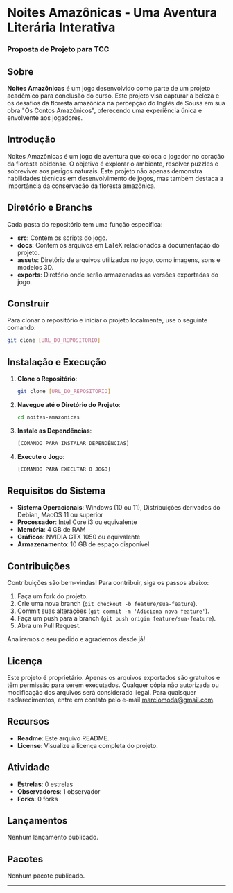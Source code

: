 # Noites Amazônicas - Uma Aventura Literária Interativa
### Proposta de Projeto para TCC

## Sobre
**Noites Amazônicas** é um jogo desenvolvido como parte de um projeto acadêmico para conclusão do curso. Este projeto visa capturar a beleza e os desafios da floresta amazônica na percepção do Inglês de Sousa em sua obra "Os Contos Amazônicos", oferecendo uma experiência única e envolvente aos jogadores.

## Introdução
Noites Amazônicas é um jogo de aventura que coloca o jogador no coração da floresta obidense. O objetivo é explorar o ambiente, resolver puzzles e sobreviver aos perigos naturais. Este projeto não apenas demonstra habilidades técnicas em desenvolvimento de jogos, mas também destaca a importância da conservação da floresta amazônica.

## Diretório e Branchs
Cada pasta do repositório tem uma função específica:

- **src**: Contém os scripts do jogo.
- **docs**: Contém os arquivos em LaTeX relacionados à documentação do projeto.
- **assets**: Diretório de arquivos utilizados no jogo, como imagens, sons e modelos 3D.
- **exports**: Diretório onde serão armazenadas as versões exportadas do jogo.

## Construir
Para clonar o repositório e iniciar o projeto localmente, use o seguinte comando:

```bash
git clone [URL_DO_REPOSITORIO]
```

## Instalação e Execução
1. **Clone o Repositório**:
   ```bash
   git clone [URL_DO_REPOSITORIO]
   ```
2. **Navegue até o Diretório do Projeto**:
   ```bash
   cd noites-amazonicas
   ```
3. **Instale as Dependências**:
   ```bash
   [COMANDO PARA INSTALAR DEPENDÊNCIAS]
   ```
4. **Execute o Jogo**:
   ```bash
   [COMANDO PARA EXECUTAR O JOGO]
   ```

## Requisitos do Sistema
- **Sistema Operacionais**: Windows (10 ou 11), Distribuições derivados do Debian, MacOS 11 ou superior
- **Processador**: Intel Core i3 ou equivalente
- **Memória**: 4 GB de RAM
- **Gráficos**: NVIDIA GTX 1050 ou equivalente
- **Armazenamento**: 10 GB de espaço disponível

## Contribuições
Contribuições são bem-vindas! Para contribuir, siga os passos abaixo:
1. Faça um fork do projeto.
2. Crie uma nova branch (`git checkout -b feature/sua-feature`).
3. Commit suas alterações (`git commit -m 'Adiciona nova feature'`).
4. Faça um push para a branch (`git push origin feature/sua-feature`).
5. Abra um Pull Request.

Analiremos o seu pedido e agrademos desde já!
## Licença
Este projeto é proprietário. Apenas os arquivos exportados são gratuitos e têm permissão para serem executados. Qualquer cópia não autorizada ou modificação dos arquivos será considerado ilegal. Para quaisquer esclarecimentos, entre em contato pelo e-mail marciomoda@gmail.com.

## Recursos
- **Readme**: Este arquivo README.
- **License**: Visualize a licença completa do projeto.

## Atividade
- **Estrelas**: 0 estrelas
- **Observadores**: 1 observador
- **Forks**: 0 forks

## Lançamentos
Nenhum lançamento publicado.

<!-- [Crie um novo lançamento](#) -->

## Pacotes
Nenhum pacote publicado.

<!--[Publique seu primeiro pacote](#) -->

---